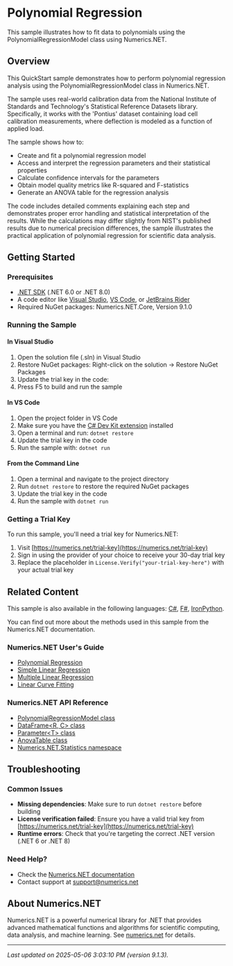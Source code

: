 # Polynomial Regression

This sample illustrates how to fit data to polynomials using the PolynomialRegressionModel class using Numerics.NET.

## Overview

This QuickStart sample demonstrates how to perform polynomial regression analysis using the 
PolynomialRegressionModel class in Numerics.NET.

The sample uses real-world calibration data from the National Institute of Standards and 
Technology's Statistical Reference Datasets library. Specifically, it works with the 'Pontius' 
dataset containing load cell calibration measurements, where deflection is modeled as a function 
of applied load.

The sample shows how to:
- Create and fit a polynomial regression model
- Access and interpret the regression parameters and their statistical properties
- Calculate confidence intervals for the parameters
- Obtain model quality metrics like R-squared and F-statistics
- Generate an ANOVA table for the regression analysis

The code includes detailed comments explaining each step and demonstrates proper error handling 
and statistical interpretation of the results. While the calculations may differ slightly from 
NIST's published results due to numerical precision differences, the sample illustrates the 
practical application of polynomial regression for scientific data analysis.


## Getting Started

### Prerequisites

- [.NET SDK](https://dotnet.microsoft.com/download) (.NET 6.0 or .NET 8.0)
- A code editor like [Visual Studio](https://visualstudio.microsoft.com/), [VS Code](https://code.visualstudio.com/), or [JetBrains Rider](https://www.jetbrains.com/rider/)
- Required NuGet packages: Numerics.NET.Core, Version 9.1.0

### Running the Sample

#### In Visual Studio
1. Open the solution file (.sln) in Visual Studio
2. Restore NuGet packages: Right-click on the solution → Restore NuGet Packages
3. Update the trial key in the code:
4. Press F5 to build and run the sample

#### In VS Code

1. Open the project folder in VS Code
2. Make sure you have the [C# Dev Kit extension](https://marketplace.visualstudio.com/items?itemName=ms-dotnettools.csdevkit) installed
3. Open a terminal and run: `dotnet restore`
4. Update the trial key in the code 
5. Run the sample with: `dotnet run`

#### From the Command Line

1. Open a terminal and navigate to the project directory
2. Run `dotnet restore` to restore the required NuGet packages
3. Update the trial key in the code
4. Run the sample with `dotnet run`

### Getting a Trial Key

To run this sample, you'll need a trial key for Numerics.NET:

1. Visit [https://numerics.net/trial-key](https://numerics.net/trial-key)
2. Sign in using the provider of your choice to receive your 30-day trial key
3. Replace the placeholder in `License.Verify("your-trial-key-here")` with your actual trial key

## Related Content

This sample is also available in the following languages: 
[C#](https://github.com/NumericsDotNet/quickstart-csharp/tree/net462/statistics/regression-analysis/polynomial-regression), [F#](https://github.com/NumericsDotNet/quickstart-fsharp/tree/net462/statistics/regression-analysis/polynomial-regression), [IronPython](https://github.com/NumericsDotNet/quickstart-ironpython/tree/net462/statistics/regression-analysis/polynomial-regression).

You can find out more about the methods used in this sample from the Numerics.NET documentation.

### Numerics.NET User's Guide

- [Polynomial Regression](https://numerics.net/documentation/latest/statistics/regression-analysis/polynomial-regression)
- [Simple Linear Regression](https://numerics.net/documentation/latest/statistics/regression-analysis/simple-linear-regression)
- [Multiple Linear Regression](https://numerics.net/documentation/latest/statistics/regression-analysis/multiple-linear-regression)
- [Linear Curve Fitting](https://numerics.net/documentation/latest/mathematics/curve-fitting/linear-curve-fitting)

### Numerics.NET API Reference

- [PolynomialRegressionModel class](https://numerics.net/documentation/latest/reference/numerics.net.statistics.polynomialregressionmodel)
- [DataFrame&lt;R, C&gt; class](https://numerics.net/documentation/latest/reference/numerics.net.dataanalysis.dataframe-2)
- [Parameter&lt;T&gt; class](https://numerics.net/documentation/latest/reference/numerics.net.dataanalysis.parameter-1)
- [AnovaTable class](https://numerics.net/documentation/latest/reference/numerics.net.statistics.anovatable)
- [Numerics.NET.Statistics namespace](https://numerics.net/documentation/latest/reference/numerics.net.statistics)


## Troubleshooting

### Common Issues

- **Missing dependencies**: Make sure to run `dotnet restore` before building
- **License verification failed**: Ensure you have a valid trial key from [https://numerics.net/trial-key](https://numerics.net/trial-key)
- **Runtime errors**: Check that you're targeting the correct .NET version (.NET 6 or .NET 8)

### Need Help?

- Check the [Numerics.NET documentation](https://numerics.net/documentation/)
- Contact support at [support@numerics.net](mailto:support@numerics.net?subject=PolynomialRegression%20QuickStart%20Sample%20%28Visual+Basic%29)

## About Numerics.NET

Numerics.NET is a powerful numerical library for .NET that provides advanced mathematical 
functions and algorithms for scientific computing, data analysis, and machine learning.
See [numerics.net](https://numerics.net) for details.

---

_Last updated on 2025-05-06 3:03:10 PM (version 9.1.3)._
